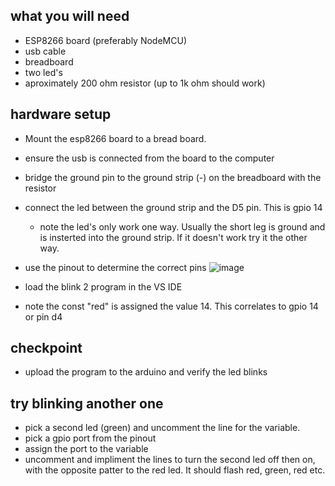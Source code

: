 ## what you will need
- ESP8266 board (preferably NodeMCU)
- usb cable
- breadboard
- two led's
- aproximately 200 ohm resistor (up to 1k ohm should work)
## hardware setup
- Mount the esp8266 board to a bread board.
- ensure the usb is connected from the board to the computer
- bridge the ground pin to the ground strip (-) on the breadboard with the resistor
- connect the led between the ground strip and the D5 pin. This is gpio 14
  - note the led's only work one way. Usually the short leg is ground and is insterted into the ground strip. If it doesn't work try it the other way.
- use the pinout to determine the correct pins
![image](https://user-images.githubusercontent.com/20483619/168912683-4119300e-6e0c-4104-9535-d45b7763dc68.png)

- load the blink 2 program in the VS IDE
- note the const "red" is assigned the value 14. This correlates to gpio 14 or pin d4
## checkpoint
- upload the program to the arduino and verify the led blinks

## try blinking another one
- pick a second led (green) and uncomment the line for the variable. 
- pick a gpio port from the pinout
- assign the port to the variable
- uncomment and impliment the lines to turn the second led off then on, with the opposite patter to the red led. It should flash red, green, red etc.
